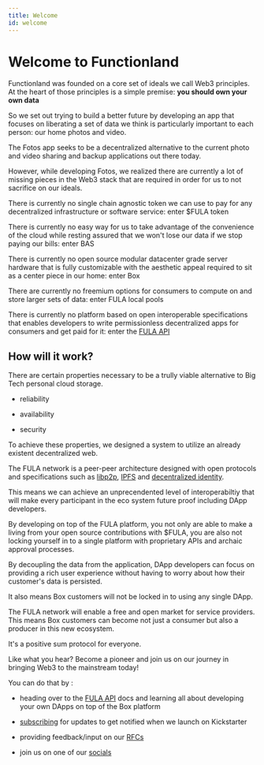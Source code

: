 ```yaml
---
title: Welcome
id: welcome
---
```

# Welcome to Functionland

Functionland was founded on a core set of ideals we call Web3 principles.  At the heart of those principles is a simple premise: <b>you should own your own data</b>

So we set out trying to build a better future by developing an app that focuses on liberating a set of data we think is particularly important to each person: our home photos and video.

The Fotos app seeks to be a decentralized alternative to the current photo and video sharing and backup applications out there today.

However, while developing Fotos, we realized there are currently a lot of missing pieces in the Web3 stack that are required in order for us to not sacrifice on our ideals.

There is currently no single chain agnostic token we can use to pay for any decentralized infrastructure or software service: enter $FULA token

There is currently no easy way for us to take advantage of the convenience of the cloud while resting assured that we won't lose our data if we stop paying our bills: enter BAS

There is currently no open source modular datacenter grade server hardware that is fully customizable with the aesthetic appeal required to sit as a center piece in our home: enter Box

There are currently no freemium options for consumers to compute on and store larger sets of data: enter FULA local pools

There is currently no platform based on open interoperable specifications that enables developers to write permissionless decentralized apps for consumers and get paid for it: enter the [FULA API](./api-intro)

## How will it work?

There are certain properties necessary to be a trully viable alternative to Big Tech personal cloud storage.

  * reliability

  * availability

  * security

To achieve these properties, we designed a system to utilize an already existent decentralized web.

The FULA network is a peer-peer architecture designed with open protocols and specifications such as [libp2p](https://libp2p.io/), [IPFS](https://ipfs.io/) and [decentralized identity](https://www.w3.org/TR/did-core/).

This means we can achieve an unprecendented level of interoperabiltiy that will make every participant in the eco system future proof including DApp developers.

By developing on top of the FULA platform, you not only are able to make a living from your open source contributions with $FULA, you are also not locking yourself in to a single platform with proprietary APIs and archaic approval processes.

By decoupling the data from the application, DApp developers can focus on providing a rich user experience without having to worry about how their customer's data is persisted.

It also means Box customers will not be locked in to using any single DApp.

The FULA network will enable a free and open market for service providers.  This means Box customers can become not just a consumer but also a producer in this new ecosystem.

It's a positive sum protocol for everyone.

Like what you hear?  Become a pioneer and join us on our journey in bringing Web3 to the mainstream today!

You can do that by :

  * heading over to the [FULA API](./api-intro) docs and learning all about developing your own DApps on top of the Box platform

  * [subscribing](https://fx.land) for updates to get notified when we launch on Kickstarter

  * providing feedback/input on our [RFCs](https://github.com/functionland/docs/tree/main/RFCs)

  * join us on one of our [socials](https://linktr.ee/fxland)
